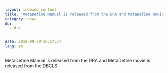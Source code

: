 ```yaml
---
layout: indexed_content
title: 'MetaDefine Manual is released from the DRA and MetaDefine movie is released from the DBCLS'
category: news
db:
  - dra


date: 2010-09-30T16:57:34
lang: en
---
```


MetaDefine Manual is released from the DRA and MetaDefine movie is released from the DBCLS
